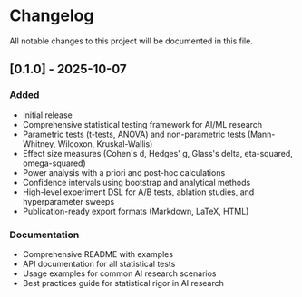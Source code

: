 # Changelog

All notable changes to this project will be documented in this file.

## [0.1.0] - 2025-10-07

### Added
- Initial release
- Comprehensive statistical testing framework for AI/ML research
- Parametric tests (t-tests, ANOVA) and non-parametric tests (Mann-Whitney, Wilcoxon, Kruskal-Wallis)
- Effect size measures (Cohen's d, Hedges' g, Glass's delta, eta-squared, omega-squared)
- Power analysis with a priori and post-hoc calculations
- Confidence intervals using bootstrap and analytical methods
- High-level experiment DSL for A/B tests, ablation studies, and hyperparameter sweeps
- Publication-ready export formats (Markdown, LaTeX, HTML)

### Documentation
- Comprehensive README with examples
- API documentation for all statistical tests
- Usage examples for common AI research scenarios
- Best practices guide for statistical rigor in AI research
